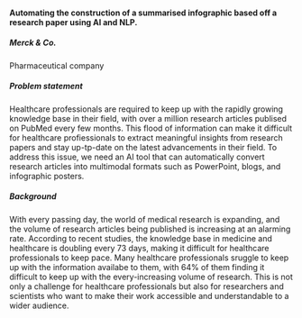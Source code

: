 #### Automating the construction of a summarised infographic based off a research paper using AI and NLP. 
##### Merck & Co.
Pharmaceutical company
##### Problem statement
Healthcare professionals are required to keep up with the rapidly growing knowledge base in their field, with over a million research articles publised on PubMed every few months. This flood of information can make it difficult for healthcare profiessionals to extract meaningful insights from research papers and stay up-tp-date on the latest advancements in their field. To address this issue, we need an AI tool that can automatically convert research articles into multimodal formats such as PowerPoint, blogs, and infographic posters.
##### Background
With every passing day, the world of medical research is expanding, and the volume of research articles being published is increasing at an alarming rate. According to recent studies, the knowledge base in medicine and healthcare is doubling every 73 days, making it difficult for healthcare professionals to keep pace. Many healthcare professionals sruggle to keep up with the information availabe to them, with 64% of them finding it difficult to keep up with the every-increasing volume of research. This is not only a challenge for healthcare professionals but also for researchers and scientists who want to make their work accessible and understandable to a wider audience.
